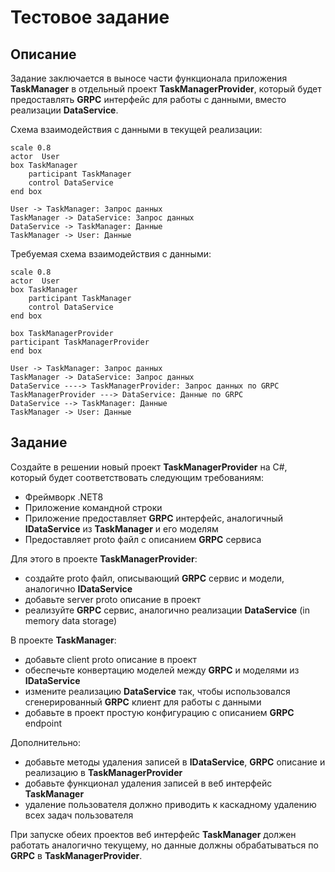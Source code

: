 # Тестовое задание

## Описание

Задание заключается в выносе части функционала приложения **TaskManager** в отдельный проект **TaskManagerProvider**, 
который будет предоставлять **GRPC** интерфейс для работы с данными, вместо реализации **DataService**.

Схема взаимодействия с данными в текущей реализации:

```plantuml
scale 0.8
actor  User
box TaskManager
    participant TaskManager
    control DataService
end box

User -> TaskManager: Запрос данных
TaskManager -> DataService: Запрос данных
DataService -> TaskManager: Данные
TaskManager -> User: Данные
```

Требуемая схема взаимодействия с данными:

```plantuml
scale 0.8
actor  User
box TaskManager
    participant TaskManager
    control DataService
end box

box TaskManagerProvider
participant TaskManagerProvider
end box

User -> TaskManager: Запрос данных
TaskManager -> DataService: Запрос данных
DataService ----> TaskManagerProvider: Запрос данных по GRPC
TaskManagerProvider ---> DataService: Данные по GRPC
DataService --> TaskManager: Данные
TaskManager -> User: Данные
```

## Задание

Создайте в решении новый проект **TaskManagerProvider** на C#, который будет соответствовать следующим требованиям:

- Фреймворк .NET8
- Приложение командной строки
- Приложение предоставляет **GRPC** интерфейс, аналогичный **IDataService** из **TaskManager** и его моделям
- Предоставляет proto файл с описанием **GRPC** сервиса

Для этого в проекте **TaskManagerProvider**:

- создайте proto файл, описывающий **GRPC** сервис и модели, аналогично **IDataService**
- добавьте server proto описание в проект
- реализуйте **GRPC** сервис, аналогично реализации **DataService** (in memory data storage)

В проекте **TaskManager**:

- добавьте client proto описание в проект
- обеспечьте конвертацию моделей между **GRPC** и моделями из **IDataService**
- измените реализацию **DataService** так, чтобы использовался сгенерированный **GRPC** клиент для работы с данными
- добавьте в проект простую конфигурацию с описанием **GRPC** endpoint

Дополнительно:

- добавьте методы удаления записей в **IDataService**, **GRPC** описание и реализацию в **TaskManagerProvider**
- добавьте функционал удаления записей в веб интерфейс **TaskManager**
- удаление пользователя должно приводить к каскадному удалению всех задач пользователя
  
При запуске обеих проектов веб интерфейс **TaskManager** должен работать аналогично текущему, но данные должны обрабатываться по **GRPC** в **TaskManagerProvider**.
